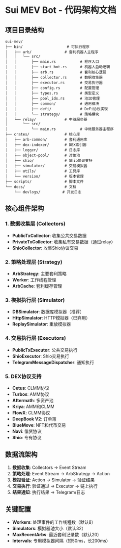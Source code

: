 # Sui MEV Bot - 代码架构文档

## 项目目录结构

```
sui-mev/
├── bin/                    # 可执行程序
│   ├── arb/               # 套利机器人主程序
│   │   └── src/
│   │       ├── main.rs           # 程序入口
│   │       ├── start_bot.rs      # 机器人启动逻辑
│   │       ├── arb.rs            # 套利核心逻辑
│   │       ├── collector.rs      # 数据收集器
│   │       ├── executor.rs       # 交易执行器
│   │       ├── config.rs         # 配置管理
│   │       ├── types.rs          # 类型定义
│   │       ├── pool_ids.rs       # 池ID管理
│   │       ├── common/           # 通用模块
│   │       ├── defi/             # DeFi协议实现
│   │       └── strategy/         # 策略模块
│   └── relay/             # 中继服务器
│       └── src/
│           └── main.rs           # 中继服务器主程序
├── crates/                # 核心库
│   ├── arb-common/        # 套利通用库
│   ├── dex-indexer/       # DEX索引器
│   ├── logger/            # 日志库
│   ├── object-pool/       # 对象池
│   ├── shio/              # Shio协议支持
│   ├── simulator/         # 交易模拟器
│   ├── utils/             # 工具库
│   └── version/           # 版本管理
├── scripts/               # 脚本文件
└── docs/                  # 文档
    └── devlogs/          # 开发日志
```

## 核心组件架构

### 1. 数据收集层 (Collectors)
- **PublicTxCollector**: 收集公共交易数据
- **PrivateTxCollector**: 收集私有交易数据（通过relay）
- **ShioCollector**: 收集Shio协议交易

### 2. 策略处理层 (Strategy)
- **ArbStrategy**: 主要套利策略
- **Worker**: 工作线程管理
- **ArbCache**: 套利缓存管理

### 3. 模拟执行层 (Simulator)
- **DBSimulator**: 数据库模拟器（推荐）
- **HttpSimulator**: HTTP模拟器（已弃用）
- **ReplaySimulator**: 重放模拟器

### 4. 交易执行层 (Executors)
- **PublicTxExecutor**: 公共交易执行
- **ShioExecutor**: Shio交易执行
- **TelegramMessageDispatcher**: 通知执行

### 5. DEX协议支持
- **Cetus**: CLMM协议
- **Turbos**: AMM协议
- **Aftermath**: 多资产池
- **Kriya**: AMM和CLMM
- **FlowX**: CLMM协议
- **DeepBook V2**: 订单簿
- **BlueMove**: NFT和代币交易
- **Navi**: 借贷协议
- **Shio**: 专有协议

## 数据流架构

1. **数据收集**: Collectors → Event Stream
2. **策略处理**: Event Stream → ArbStrategy → Action
3. **模拟验证**: Action → Simulator → 验证结果
4. **交易执行**: 验证通过 → Executor → 链上执行
5. **结果通知**: 执行结果 → Telegram/日志

## 关键配置

- **Workers**: 处理事件的工作线程数（默认8）
- **Simulators**: 模拟器池大小（默认32）
- **MaxRecentArbs**: 最近套利记录数（默认20）
- **Intervals**: 专用模拟器间隔（短50ms，长200ms）